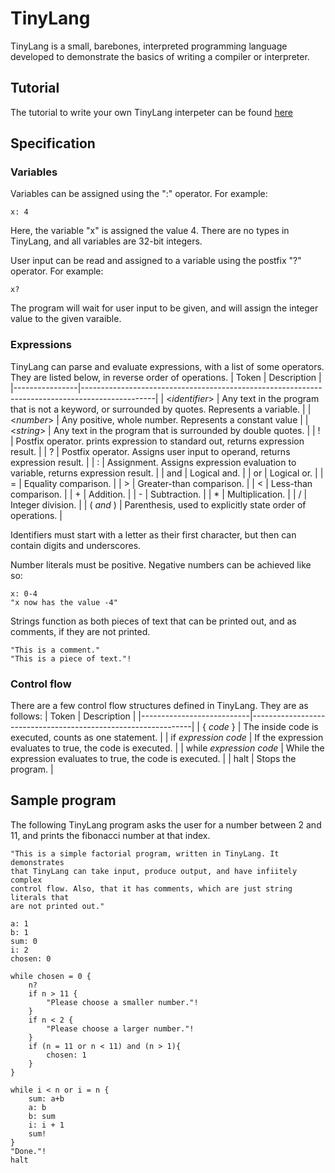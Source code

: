 # TinyLang
TinyLang is a small, barebones, interpreted programming language developed to demonstrate the basics of writing a compiler or interpreter.
## Tutorial
The tutorial to write your own TinyLang interpeter can be found [here](http://josephs-projects.com/blog/tinylang1.html)
## Specification
### Variables
Variables can be assigned using the ":" operator. For example:
```
x: 4
```
Here, the variable "x" is assigned the value 4. There are no types in TinyLang, and all variables are 32-bit integers.

User input can be read and assigned to a variable using the postfix "?" operator. For example:
```
x?
```
The program will wait for user input to be given, and will assign the integer value to the given varaible.
### Expressions
TinyLang can parse and evaluate expressions, with a list of some operators. They are listed below, in reverse order of operations.
| Token          | Description                                                                                    |
|----------------|------------------------------------------------------------------------------------------------|
| <*identifier*> | Any text in the program that is not a keyword, or surrounded by quotes. Represents a variable. |
| <*number*>     | Any positive, whole number. Represents a constant value                                        |
| <*string*>     | Any text in the program that is surrounded by double quotes.                                   |
| !              | Postfix operator. prints expression to standard out, returns expression result.                |
| ?              | Postfix operator. Assigns user input to operand, returns expression result.                    |
| :              | Assignment. Assigns expression evaluation to variable, returns expression result.              |
| and            | Logical and.                                                                                   |
| or             | Logical or.                                                                                    |
| =              | Equality comparison.                                                                           |
| >              | Greater-than comparison.                                                                       |
| <              | Less-than comparison.                                                                          |
| +              | Addition.                                                                                      |
| -              | Subtraction.                                                                                   |
| *              | Multiplication.                                                                                |
| /              | Integer division.                                                                              |
| ( *and* )      | Parenthesis, used to explicitly state order of operations.                                     |

Identifiers must start with a letter as their first character, but then can contain digits and underscores.

Number literals must be positive. Negative numbers can be achieved like so:
```
x: 0-4
"x now has the value -4"
```

Strings function as both pieces of text that can be printed out, and as comments, if they are not printed. 
```
"This is a comment."
"This is a piece of text."!
```

### Control flow
There are a few control flow structures defined in TinyLang. They are as follows:
| Token                     | Description                                                   |
|---------------------------|---------------------------------------------------------------|
| { *code* }                | The inside code is executed, counts as one statement.         |
| if *expression* *code*    | If the expression evaluates to true, the code is executed.    |
| while *expression* *code* | While the expression evaluates to true, the code is executed. |
| halt                      | Stops the program.                                            |

## Sample program
The following TinyLang program asks the user for a number between 2 and 11, and prints the fibonacci number at that index.
```
"This is a simple factorial program, written in TinyLang. It demonstrates 
that TinyLang can take input, produce output, and have infiitely complex 
control flow. Also, that it has comments, which are just string literals that
are not printed out."

a: 1
b: 1
sum: 0
i: 2
chosen: 0

while chosen = 0 {
    n?
    if n > 11 {
        "Please choose a smaller number."!
    }
    if n < 2 {
        "Please choose a larger number."!
    }
    if (n = 11 or n < 11) and (n > 1){
        chosen: 1
    }
}

while i < n or i = n {
    sum: a+b
    a: b
    b: sum
    i: i + 1
    sum!
}
"Done."!
halt
```